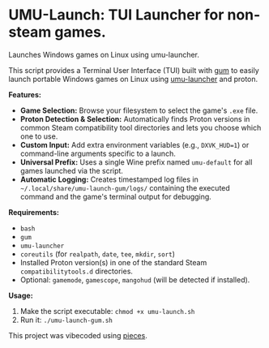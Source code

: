 # UMU-Launch: TUI Launcher for non-steam games.

Launches Windows games on Linux using umu-launcher.

This script provides a Terminal User Interface (TUI) built with [gum](https://github.com/charmbracelet/gum) to easily launch portable Windows games on Linux using [umu-launcher](https://github.com/Open-Wine-Components/umu-launcher) and proton.

**Features:**

* **Game Selection:** Browse your filesystem to select the game's `.exe` file.
* **Proton Detection & Selection:** Automatically finds Proton versions in common Steam compatibility tool directories and lets you choose which one to use.
* **Custom Input:** Add extra environment variables (e.g., `DXVK_HUD=1`) or command-line arguments specific to a launch.
* **Universal Prefix:** Uses a single Wine prefix named `umu-default` for all games launched via the script.
* **Automatic Logging:** Creates timestamped log files in `~/.local/share/umu-launch-gum/logs/` containing the executed command and the game's terminal output for debugging.

**Requirements:**

* `bash`
* `gum`
* `umu-launcher`
* `coreutils` (for `realpath`, `date`, `tee`, `mkdir`, `sort`)
* Installed Proton version(s) in one of the standard Steam `compatibilitytools.d` directories.
* Optional: `gamemode`, `gamescope`, `mangohud` (will be detected if installed).

**Usage:**

1.  Make the script executable: `chmod +x umu-launch.sh`
2.  Run it: `./umu-launch-gum.sh`

This project was vibecoded using [pieces](https://pieces.app/).
